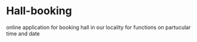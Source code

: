 # Hall-booking
online application for booking hall
in our locality
for functions on partucular time and date
